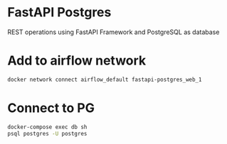 # FastAPI Postgres
REST operations using FastAPI Framework and PostgreSQL as database

# Add to airflow network
```sh
docker network connect airflow_default fastapi-postgres_web_1
```

# Connect to PG
```sh
docker-compose exec db sh
psql postgres -U postgres
```
